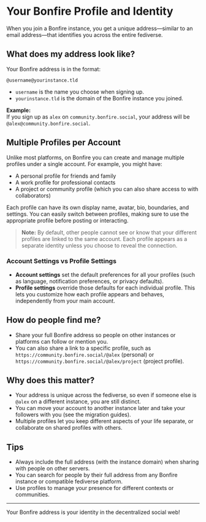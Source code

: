 # Your Bonfire Profile and Identity

When you join a Bonfire instance, you get a unique address—similar to an email address—that identifies you across the entire fediverse.

## What does my address look like?

Your Bonfire address is in the format:

```
@username@yourinstance.tld
```

- `username` is the name you choose when signing up.
- `yourinstance.tld` is the domain of the Bonfire instance you joined.

**Example:**  
If you sign up as `alex` on `community.bonfire.social`, your address will be `@alex@community.bonfire.social`.

## Multiple Profiles per Account

Unlike most platforms, on Bonfire you can create and manage multiple profiles under a single account. For example, you might have:

- A personal profile for friends and family
- A work profile for professional contacts
- A project or community profile (which you can also share access to with collaborators)

Each profile can have its own display name, avatar, bio, boundaries, and settings. You can easily switch between profiles, making sure to use the appropriate profile before posting or interacting.

> **Note:** By default, other people cannot see or know that your different profiles are linked to the same account. Each profile appears as a separate identity unless you choose to reveal the connection.

### Account Settings vs Profile Settings

- **Account settings** set the default preferences for all your profiles (such as language, notification preferences, or privacy defaults).
- **Profile settings** override those defaults for each individual profile. This lets you customize how each profile appears and behaves, independently from your main account.

## How do people find me?

- Share your full Bonfire address so people on other instances or platforms can follow or mention you.
- You can also share a link to a specific profile, such as `https://community.bonfire.social/@alex` (personal) or `https://community.bonfire.social/@alex/project` (project profile).

## Why does this matter?

- Your address is unique across the fediverse, so even if someone else is `@alex` on a different instance, you are still distinct.
- You can move your account to another instance later and take your followers with you (see the migration guides).
- Multiple profiles let you keep different aspects of your life separate, or collaborate on shared profiles with others.

## Tips

- Always include the full address (with the instance domain) when sharing with people on other servers.
- You can search for people by their full address from any Bonfire instance or compatible fediverse platform.
- Use profiles to manage your presence for different contexts or communities.

---

Your Bonfire address is your identity in the decentralized social web!
